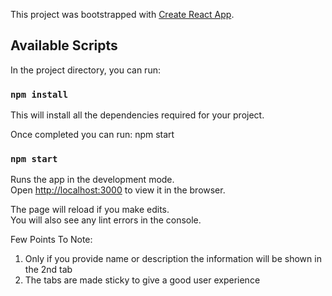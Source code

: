 This project was bootstrapped with [Create React App](https://github.com/facebook/create-react-app).

## Available Scripts

In the project directory, you can run:

### `npm install`

This will install all the dependencies required for your project.

Once completed you can run: npm start


### `npm start`

Runs the app in the development mode.<br />
Open [http://localhost:3000](http://localhost:3000) to view it in the browser.

The page will reload if you make edits.<br />
You will also see any lint errors in the console.


Few Points To Note:

1) Only if you provide name or description the information will be shown in the 2nd tab
2) The tabs are made sticky to give a good user experience

